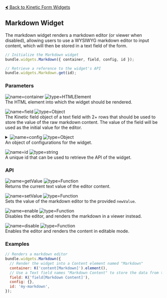 [&#x2B9C; Back to Kinetic Form Widgets](README.md#available-widgets)

## Markdown Widget

The markdown widget renders a markdown editor (or viewer when disabled), allowing users to use a WYSIWYG markdown editor to input content, which will then be stored in a text field of the form.

```js
// Initialize the Markdown widget
bundle.widgets.Markdown({ container, field, config, id });

// Retrieve a reference to the widget's API
bundle.widgets.Markdown.get(id);
```

### Parameters

![name=container](https://img.shields.io/badge/container-gray)
![type=HTMLElement](https://img.shields.io/badge/HTMLElement-e66e22)  
The HTML element into which the widget should be rendered.

![name=field](https://img.shields.io/badge/field-gray)
![type=Object](https://img.shields.io/badge/Object-e66e22)  
The Kinetic field object of a text field with 2+ rows that should be used to store the value of the raw markdown content. The value of the field will be used as the initial value for the editor.

<details>
<summary>
  <img alt="name=config" src="https://img.shields.io/badge/config-gray">
  <img alt="type=Object" src="https://img.shields.io/badge/Object-e66e22">
  <br>
  An object of configurations for the widget.
</summary>
<br>
<blockquote>

![name=className](https://img.shields.io/badge/className-gray)
![type=string](https://img.shields.io/badge/string-e66e22)  
Additional class names to add to the wrapper of the widget.

![name=disabled](https://img.shields.io/badge/disabled-gray)
![type=boolean](https://img.shields.io/badge/boolean-e66e22)  
Should the editor be disabled. If omitted, this will be set to `true` if the form is in review mode. When `disabled` is `true`, this widget will render the markdown content instead of an editor.

![name=editorProps](https://img.shields.io/badge/editorProps-gray)
![type=Object](https://img.shields.io/badge/Object-e66e22)  
Object of props to pass through to the editor component. See the `@toast-ui/react-editor` `Editor` component for valid options.

</blockquote>
</details>

![name=id](https://img.shields.io/badge/id-gray)
![type=string](https://img.shields.io/badge/string-e66e22)  
A unique id that can be used to retrieve the API of the widget.

### API

![name=getValue](https://img.shields.io/badge/getValue%28%29-gray)
![type=Function](https://img.shields.io/badge/Function-e66e22)  
Returns the current text value of the editor content.

![name=setValue](https://img.shields.io/badge/setValue%28newValue%29-gray)
![type=Function](https://img.shields.io/badge/Function-e66e22)  
Sets the value of the markdown editor to the provided `newValue`.

![name=enable](https://img.shields.io/badge/enable%28%29-gray)
![type=Function](https://img.shields.io/badge/Function-e66e22)  
Disables the editor, and renders the markdown in a viewer instead.

![name=disable](https://img.shields.io/badge/disable%28%29-gray)
![type=Function](https://img.shields.io/badge/Function-e66e22)  
Enables the editor and renders the content in editable mode.

### Examples

```js
// Renders a markdown editor
bundle.widgets.Markdown({
  // Render the widget into a Content element named "Markdown"
  container: K('content[Markdown]').element(),
  // Use a Text field names "Markdown Content" to store the data from the editor
  field: K('field[Markdown Content]'),
  config: {},
  id: 'my-markdown',
});
```
